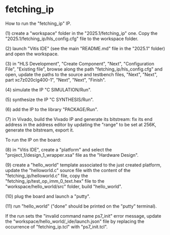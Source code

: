 # fetching_ip

How to run the "fetching_ip" IP.

(1) create a "workspace" folder in the "2025.1/fetching_ip" one. Copy the "2025.1/fetching_ip/hls_config.cfg" file to the workspace folder.

(2) launch "Vitis IDE" (see the main "README.md" file in the "2025.1" folder) and open the workspace.

(3) in "HLS Development", "Create Component", "Next", "Configuration File", "Existing file", browse along the path "fetching_ip/hls_config.cfg" and open, update the paths to the source and testbench files, "Next", "Next", part xc7z020clg400-1", "Next", "Next", "Finish".

(4) simulate the IP "C SIMULATION/Run".

(5) synthesize the IP "C SYNTHESIS/Run".

(6) add the IP to the library "PACKAGE/Run".

(7) in Vivado, build the Vivado IP and generate its bitstream: fix its end address in the address editor by updating the "range" to be set at 256K, generate the bitstream, export it.

To run the IP on the board:

(8) in "Vitis IDE", create a "platform" and select the "project_1/design_1_wrapper.xsa" file as the "Hardware Design".

(9) create a "hello_world" template associated to the just created platform, update the "helloworld.c" source file with the content of the "fetching_ip/helloworld.c" file, copy the "fetching_ip/test_op_imm_0_text.hex" file to the "workspace/hello_world/src" folder, build "hello_world".

(10) plug the board and launch a "putty".

(11) run "hello_world" ("done" should be printed on the "putty" terminal).

If the run sets the "invalid command name ps7_init" error message, update the "workspace/hello_world/_ide/launch.json" file by replacing the occurrence of "fetching_ip.tcl" with "ps7_init.tcl".
